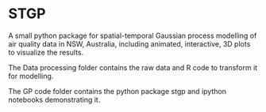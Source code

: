 # STGP

A small python package for spatial-temporal Gaussian process modelling of air quality data in NSW, Australia, including animated, interactive, 3D plots to visualize the results.

The Data processing folder contains the raw data and R code to transform it for modelling.

The GP code folder contains the python package stgp and ipython notebooks demonstrating it.
